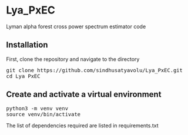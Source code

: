 # Lya_PxEC
Lyman alpha forest cross power spectrum estimator code 

## Installation

First, clone the repository and navigate to the directory

<pre>git clone https://github.com/sindhusatyavolu/Lya_PxEC.git 
cd Lya_PxEC </pre>

## Create and activate a virtual environment
<pre>python3 -m venv venv
source venv/bin/activate</pre>

The list of dependencies required are listed in requirements.txt